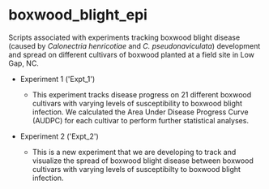 # boxwood_blight_epi

Scripts associated with experiments tracking boxwood blight disease (caused by <em>Calonectria henricotiae</em> and <em>C. pseudonaviculata</em>) development and spread on different cultivars of boxwood planted at a field site in Low Gap, NC. 

* Experiment 1 ('Expt_1')
  * This experiment tracks disease progress on 21 different boxwood cultivars with varying levels of susceptibility to boxwood blight infection. We calculated the Area Under Disease Progress Curve (AUDPC) for each cultivar to perform further statistical analyses.

* Experiment 2 ('Expt_2')
  * This is a new experiment that we are developing to track and visualize the spread of boxwood blight disease between boxwood cultivars with varying levels of susceptibilty to boxwood blight infection.
